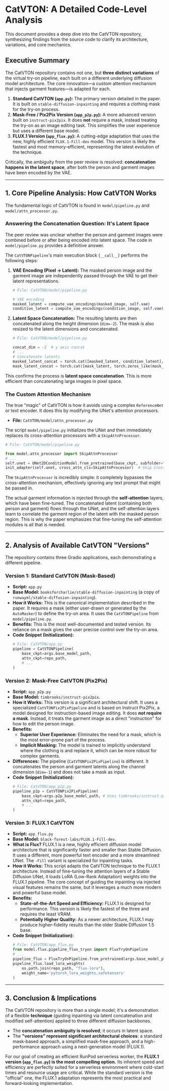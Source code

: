 # CatVTON: A Detailed Code-Level Analysis

This document provides a deep dive into the CatVTON repository, synthesizing findings from the source code to clarify its architecture, variations, and core mechanics.

## Executive Summary

The CatVTON repository contains not one, but **three distinct variations** of the virtual try-on pipeline, each built on a different underlying diffusion model architecture. The core innovation—a custom attention mechanism that injects garment features—is adapted for each.

1.  **Standard CatVTON (`app.py`):** The primary version detailed in the paper. It is built on `stable-diffusion-inpainting` and requires a clothing mask for the try-on process.
2.  **Mask-Free / Pix2Pix Version (`app_p2p.py`):** A more advanced version built on `instruct-pix2pix`. It does **not** require a mask, instead treating the try-on as an image editing task. This simplifies the user experience but uses a different base model.
3.  **FLUX.1 Version (`app_flux.py`):** A cutting-edge adaptation that uses the new, highly efficient `FLUX.1-Fill-dev` model. This version is likely the fastest and most memory-efficient, representing the latest evolution of the technique.

Critically, the ambiguity from the peer review is resolved: **concatenation happens in the latent space**, after both the person and garment images have been encoded by the VAE.

---

## 1. Core Pipeline Analysis: How CatVTON Works

The fundamental logic of CatVTON is found in `model/pipeline.py` and `model/attn_processor.py`.

### Answering the Concatenation Question: It's Latent Space

The peer review was unclear whether the person and garment images were combined before or after being encoded into latent space. The code in `model/pipeline.py` provides a definitive answer.

The `CatVTONPipeline`'s main execution block (`__call__`) performs the following steps:

1.  **VAE Encoding (Pixel -> Latent):** The masked person image and the garment image are independently passed through the VAE to get their latent representations.

    ```python
    # File: CatVTON/model/pipeline.py

    # VAE encoding
    masked_latent = compute_vae_encodings(masked_image, self.vae)
    condition_latent = compute_vae_encodings(condition_image, self.vae)
    ```

2.  **Latent Space Concatenation:** The resulting latents are then concatenated along the height dimension (`dim=-2`). The mask is also resized to the latent dimensions and concatenated.

    ```python
    # File: CatVTON/model/pipeline.py

    concat_dim = -2  # y axis concat
    # ...
    # Concatenate latents
    masked_latent_concat = torch.cat([masked_latent, condition_latent], dim=concat_dim)
    mask_latent_concat = torch.cat([mask_latent, torch.zeros_like(mask_latent)], dim=concat_dim)
    ```

This confirms the process is **latent space concatenation**. This is more efficient than concatenating large images in pixel space.

### The Custom Attention Mechanism

The true "magic" of CatVTON is how it avoids using a complex `ReferenceNet` or text encoder. It does this by modifying the UNet's attention processors.

-   **File:** `CatVTON/model/attn_processor.py`

The script `model/pipeline.py` initializes the UNet and then immediately replaces its cross-attention processors with a `SkipAttnProcessor`.

```python
# File: CatVTON/model/pipeline.py

from model.attn_processor import SkipAttnProcessor
# ...
self.unet = UNet2DConditionModel.from_pretrained(base_ckpt, subfolder="unet").to(device, dtype=weight_dtype)
init_adapter(self.unet, cross_attn_cls=SkipAttnProcessor)  # Skip Cross-Attention
```

The `SkipAttnProcessor` is incredibly simple: it completely bypasses the cross-attention mechanism, effectively ignoring any text prompt that might be passed in.

The actual garment information is injected through the **self-attention** layers, which have been fine-tuned. The concatenated latent (containing both person and garment) flows through the UNet, and the self-attention layers learn to correlate the garment region of the latent with the masked person region. This is why the paper emphasizes that fine-tuning the self-attention modules is all that is needed.

---

## 2. Analysis of Available CatVTON "Versions"

The repository contains three Gradio applications, each demonstrating a different pipeline.

### Version 1: Standard CatVTON (Mask-Based)

-   **Script:** `app.py`
-   **Base Model:** `booksforcharlie/stable-diffusion-inpainting` (a copy of `runwayml/stable-diffusion-inpainting`).
-   **How it Works:** This is the canonical implementation described in the paper. It requires a mask (either user-drawn or generated by the `AutoMasker`) to define the try-on area. It uses the `CatVTONPipeline` from `model/pipeline.py`.
-   **Benefits:** This is the most well-documented and tested version. Its reliance on a mask gives the user precise control over the try-on area.
-   **Code Snippet (Initialization):**
    ```python
    # File: CatVTON/app.py
    pipeline = CatVTONPipeline(
        base_ckpt=args.base_model_path,
        attn_ckpt=repo_path,
        # ...
    )
    ```

### Version 2: Mask-Free CatVTON (Pix2Pix)

-   **Script:** `app_p2p.py`
-   **Base Model:** `timbrooks/instruct-pix2pix`.
-   **How it Works:** This version is a significant architectural shift. It uses a specialized `CatVTONPix2PixPipeline` and is based on Instruct Pix2Pix, a model designed for instruction-based image editing. It does **not require a mask**. Instead, it treats the garment image as a direct "instruction" for how to edit the person image.
-   **Benefits:**
    -   **Superior User Experience:** Eliminates the need for a mask, which is the most error-prone part of the process.
    -   **Implicit Masking:** The model is trained to implicitly understand where the clothing is and replace it, which can be more robust for complex garments.
-   **Differences:** The pipeline (`CatVTONPix2PixPipeline`) is different. It concatenates the person and garment latents along the channel dimension (`dim=-1`) and does not take a mask as input.
-   **Code Snippet (Initialization):**
    ```python
    # File: CatVTON/app_p2p.py
    pipeline_p2p = CatVTONPix2PixPipeline(
        base_ckpt=args.p2p_base_model_path, # Uses timbrooks/instruct-pix2pix
        attn_ckpt=repo_path,
        # ...
    )
    ```

### Version 3: FLUX.1 CatVTON

-   **Script:** `app_flux.py`
-   **Base Model:** `black-forest-labs/FLUX.1-Fill-dev`.
-   **What is Flux?** FLUX.1 is a new, highly efficient diffusion model architecture that is significantly faster and smaller than Stable Diffusion. It uses a different, more powerful text encoder and a more streamlined UNet. The `-Fill` variant is specialized for inpainting tasks.
-   **How it Works:** This script adapts the CatVTON technique to the FLUX.1 architecture. Instead of fine-tuning the attention layers of a Stable Diffusion UNet, it loads LoRA (Low-Rank Adaptation) weights into the FLUX.1 pipeline. The core concept of guiding the inpainting via injected visual features remains the same, but it leverages a much more modern and powerful base model.
-   **Benefits:**
    -   **State-of-the-Art Speed and Efficiency:** FLUX.1 is designed for performance. This version is likely the fastest of the three and requires the least VRAM.
    -   **Potentially Higher Quality:** As a newer architecture, FLUX.1 may produce higher-fidelity results than the older Stable Diffusion 1.5 base.
-   **Code Snippet (Initialization):**
    ```python
    # File: CatVTON/app_flux.py
    from model.flux.pipeline_flux_tryon import FluxTryOnPipeline
    # ...
    pipeline_flux = FluxTryOnPipeline.from_pretrained(args.base_model_path) # Uses FLUX.1-Fill-dev
    pipeline_flux.load_lora_weights(
        os.path.join(repo_path, "flux-lora"),
        weight_name='pytorch_lora_weights.safetensors'
    )
    ```

---

## 3. Conclusion & Implications

The CatVTON repository is more than a single model; it's a demonstration of a flexible **technique** (guiding inpainting via latent concatenation and modified self-attention) applied to three different diffusion backbones.

-   The **concatenation ambiguity is resolved**; it occurs in latent space.
-   The **"versions" represent significant architectural choices**: a standard mask-based approach, a simplified mask-free approach, and a high-performance approach using a next-generation model (FLUX.1).

For our goal of creating an efficient RunPod serverless worker, the **FLUX.1 version (`app_flux.py`) is the most compelling option.** Its inherent speed and efficiency are perfectly suited for a serverless environment where cold-start times and resource usage are critical. While the standard version is the "official" one, the FLUX.1 adaptation represents the most practical and forward-looking implementation.
